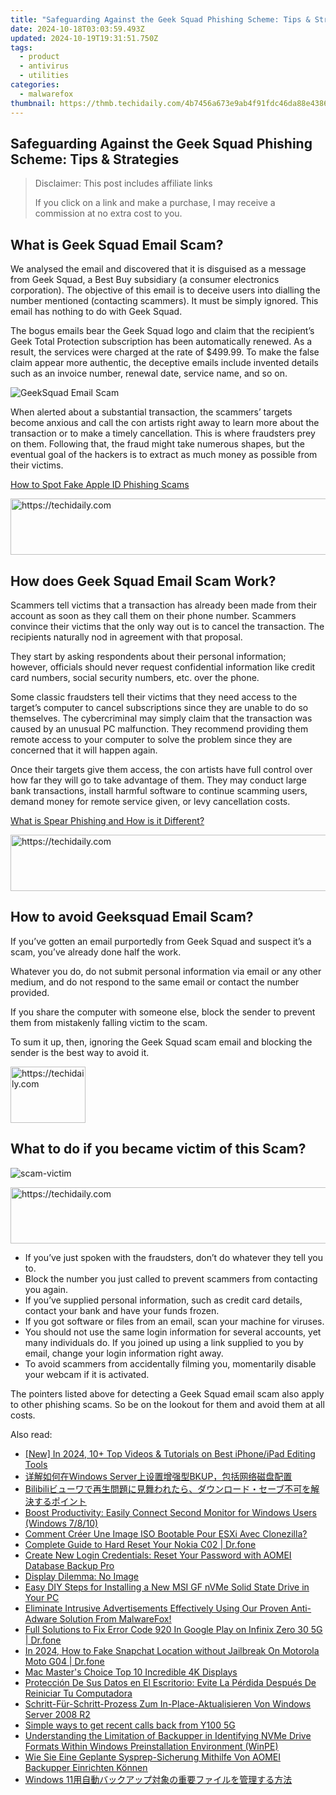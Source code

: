```yaml
---
title: "Safeguarding Against the Geek Squad Phishing Scheme: Tips & Strategies"
date: 2024-10-18T03:03:59.493Z
updated: 2024-10-19T19:31:51.750Z
tags:
  - product
  - antivirus
  - utilities
categories:
  - malwarefox
thumbnail: https://thmb.techidaily.com/4b7456a673e9ab4f91fdc46da88e43866c4c8770eedd8f47934e66ca60e0a400.jpg
---
```


## Safeguarding Against the Geek Squad Phishing Scheme: Tips & Strategies

>  Disclaimer: This post includes affiliate links
>
>  If you click on a link and make a purchase, I may receive a commission at no extra cost to you.
>

## What is Geek Squad Email Scam?

We analysed the email and discovered that it is disguised as a message from Geek Squad, a Best Buy subsidiary (a consumer electronics corporation). The objective of this email is to deceive users into dialling the number mentioned (contacting scammers). It must be simply ignored. This email has nothing to do with Geek Squad.

The bogus emails bear the Geek Squad logo and claim that the recipient’s Geek Total Protection subscription has been automatically renewed. As a result, the services were charged at the rate of $499.99\. To make the false claim appear more authentic, the deceptive emails include invented details such as an invoice number, renewal date, service name, and so on.

![GeekSquad Email Scam](https://www.malwarefox.com/wp-content/uploads/2022/10/geek-squad-scam.webp "GeekSquad Email Scam")

When alerted about a substantial transaction, the scammers’ targets become anxious and call the con artists right away to learn more about the transaction or to make a timely cancellation. This is where fraudsters prey on them. Following that, the fraud might take numerous shapes, but the eventual goal of the hackers is to extract as much money as possible from their victims.

[How to Spot Fake Apple ID Phishing Scams](https://tools.techidaily.com/malwarefox/products/)

<!-- affiliate ads begin -->
<a href="https://appsumo.8odi.net/c/5597632/2105864/7443" target="_top" id="2105864">
  <img src="//a.impactradius-go.com/display-ad/7443-2105864" border="0" alt="https://techidaily.com" width="728" height="90"/>
</a>
<img height="0" width="0" src="https://appsumo.8odi.net/i/5597632/2105864/7443" style="position:absolute;visibility:hidden;" border="0" />
<!-- affiliate ads end -->

## How does Geek Squad Email Scam Work?

Scammers tell victims that a transaction has already been made from their account as soon as they call them on their phone number. Scammers convince their victims that the only way out is to cancel the transaction. The recipients naturally nod in agreement with that proposal.

They start by asking respondents about their personal information; however, officials should never request confidential information like credit card numbers, social security numbers, etc. over the phone.

Some classic fraudsters tell their victims that they need access to the target’s computer to cancel subscriptions since they are unable to do so themselves. The cybercriminal may simply claim that the transaction was caused by an unusual PC malfunction. They recommend providing them remote access to your computer to solve the problem since they are concerned that it will happen again.

Once their targets give them access, the con artists have full control over how far they will go to take advantage of them. They may conduct large bank transactions, install harmful software to continue scamming users, demand money for remote service given, or levy cancellation costs.

[What is Spear Phishing and How is it Different?](https://tools.techidaily.com/malwarefox/products/)

<!-- affiliate ads begin -->
<a href="https://appsumo.8odi.net/c/5597632/2123739/7443" target="_top" id="2123739">
  <img src="//a.impactradius-go.com/display-ad/7443-2123739" border="0" alt="https://techidaily.com" width="728" height="90"/>
</a>
<img height="0" width="0" src="https://appsumo.8odi.net/i/5597632/2123739/7443" style="position:absolute;visibility:hidden;" border="0" />
<!-- affiliate ads end -->

## How to avoid Geeksquad Email Scam?

If you’ve gotten an email purportedly from Geek Squad and suspect it’s a scam, you’ve already done half the work.

Whatever you do, do not submit personal information via email or any other medium, and do not respond to the same email or contact the number provided.

If you share the computer with someone else, block the sender to prevent them from mistakenly falling victim to the scam.

To sum it up, then, ignoring the Geek Squad scam email and blocking the sender is the best way to avoid it.

<!-- affiliate ads begin -->
<a href="https://aligracehair.sjv.io/c/5597632/2135363/19272" target="_top" id="2135363">
  <img src="//a.impactradius-go.com/display-ad/19272-2135363" border="0" alt="https://techidaily.com" width="120" height="90"/>
</a>
<img height="0" width="0" src="https://aligracehair.sjv.io/i/5597632/2135363/19272" style="position:absolute;visibility:hidden;" border="0" />
<!-- affiliate ads end -->

## What to do if you became victim of this Scam?

![](https://www.malwarefox.com/wp-content/uploads/2022/10/scam-victim.webp "scam-victim")

<!-- affiliate ads begin -->
<a href="https://appsumo.8odi.net/c/5597632/1062447/7443" target="_top" id="1062447">
  <img src="//a.impactradius-go.com/display-ad/7443-1062447" border="0" alt="https://techidaily.com" width="600" height="90"/>
</a>
<img height="0" width="0" src="https://appsumo.8odi.net/i/5597632/1062447/7443" style="position:absolute;visibility:hidden;" border="0" />
<!-- affiliate ads end -->

* If you’ve just spoken with the fraudsters, don’t do whatever they tell you to.
* Block the number you just called to prevent scammers from contacting you again.
* If you’ve supplied personal information, such as credit card details, contact your bank and have your funds frozen.
* If you got software or files from an email, scan your machine for viruses.
* You should not use the same login information for several accounts, yet many individuals do. If you joined up using a link supplied to you by email, change your login information right away.
* To avoid scammers from accidentally filming you, momentarily disable your webcam if it is activated.

The pointers listed above for detecting a Geek Squad email scam also apply to other phishing scams. So be on the lookout for them and avoid them at all costs.

<ins class="adsbygoogle"
     style="display:block"
     data-ad-format="autorelaxed"
     data-ad-client="ca-pub-7571918770474297"
     data-ad-slot="1223367746"></ins>

<ins class="adsbygoogle"
     style="display:block"
     data-ad-client="ca-pub-7571918770474297"
     data-ad-slot="8358498916"
     data-ad-format="auto"
     data-full-width-responsive="true"></ins>

<span class="atpl-alsoreadstyle">Also read:</span>
<div><ul>
<li><a href="https://youtube-lab.techidaily.com/n-2024-10plus-top-videos-and-tutorials-on-best-iphoneipad-editing-tools/"><u>[New] In 2024, 10+ Top Videos & Tutorials on Best iPhone/iPad Editing Tools</u></a></li>
<li><a href="https://discover-exclusive.techidaily.com/windows-serverbkup/"><u>详解如何在Windows Server上设置增强型BKUP，包括网络磁盘配置</u></a></li>
<li><a href="https://win11.techidaily.com/1726026610963-bilibili/"><u>Bilibiliビューワで再生問題に見舞われたら、ダウンロード・セーブ不可を解決するポイント</u></a></li>
<li><a href="https://techno-recovery.techidaily.com/boost-productivity-easily-connect-second-monitor-for-windows-users-windows-7810/"><u>Boost Productivity: Easily Connect Second Monitor for Windows Users (Windows 7/8/10)</u></a></li>
<li><a href="https://win-tricks.techidaily.com/comment-creer-une-image-iso-bootable-pour-esxi-avec-clonezilla/"><u>Comment Créer Une Image ISO Bootable Pour ESXi Avec Clonezilla?</u></a></li>
<li><a href="https://techidaily.com/complete-guide-to-hard-reset-your-nokia-c02-drfone-by-drfone-reset-android-reset-android/"><u>Complete Guide to Hard Reset Your Nokia C02 | Dr.fone</u></a></li>
<li><a href="https://win-tricks.techidaily.com/create-new-login-credentials-reset-your-password-with-aomei-database-backup-pro/"><u>Create New Login Credentials: Reset Your Password with AOMEI Database Backup Pro</u></a></li>
<li><a href="https://graphic-issues.techidaily.com/display-dilemma-no-image/"><u>Display Dilemma: No Image</u></a></li>
<li><a href="https://win-tricks.techidaily.com/easy-diy-steps-for-installing-a-new-msi-gf-nvme-solid-state-drive-in-your-pc/"><u>Easy DIY Steps for Installing a New MSI GF nVMe Solid State Drive in Your PC</u></a></li>
<li><a href="https://win-tricks.techidaily.com/eliminate-intrusive-advertisements-effectively-using-our-proven-anti-adware-solution-from-malwarefox/"><u>Eliminate Intrusive Advertisements Effectively Using Our Proven Anti-Adware Solution From MalwareFox!</u></a></li>
<li><a href="https://howto.techidaily.com/full-solutions-to-fix-error-code-920-in-google-play-on-infinix-zero-30-5g-drfone-by-drfone-fix-android-problems-fix-android-problems/"><u>Full Solutions to Fix Error Code 920 In Google Play on Infinix Zero 30 5G | Dr.fone</u></a></li>
<li><a href="https://location-social.techidaily.com/in-2024-how-to-fake-snapchat-location-without-jailbreak-on-motorola-moto-g04-drfone-by-drfone-virtual-android/"><u>In 2024, How to Fake Snapchat Location without Jailbreak On Motorola Moto G04 | Dr.fone</u></a></li>
<li><a href="https://extra-tips.techidaily.com/mac-masters-choice-top-10-incredible-4k-displays/"><u>Mac Master's Choice Top 10 Incredible 4K Displays</u></a></li>
<li><a href="https://win-tricks.techidaily.com/proteccion-de-sus-datos-en-el-escritorio-evite-la-perdida-despues-de-reiniciar-tu-computadora/"><u>Protección De Sus Datos en El Escritorio: Evite La Pérdida Después De Reiniciar Tu Computadora</u></a></li>
<li><a href="https://win-tricks.techidaily.com/schritt-fur-schritt-prozess-zum-in-place-aktualisieren-von-windows-server-2008-r2/"><u>Schritt-Für-Schritt-Prozess Zum In-Place-Aktualisieren Von Windows Server 2008 R2</u></a></li>
<li><a href="https://techidaily.com/simple-ways-to-get-recent-calls-back-from-y100-5g-by-fonelab-android-recover-call-logs/"><u>Simple ways to get recent calls back from Y100 5G</u></a></li>
<li><a href="https://win-tricks.techidaily.com/understanding-the-limitation-of-backupper-in-identifying-nvme-drive-formats-within-windows-preinstallation-environment-winpe/"><u>Understanding the Limitation of Backupper in Identifying NVMe Drive Formats Within Windows Preinstallation Environment (WinPE)</u></a></li>
<li><a href="https://win-tricks.techidaily.com/wie-sie-eine-geplante-sysprep-sicherung-mithilfe-von-aomei-backupper-einrichten-konnen/"><u>Wie Sie Eine Geplante Sysprep-Sicherung Mithilfe Von AOMEI Backupper Einrichten Können</u></a></li>
<li><a href="https://win-tricks.techidaily.com/1728508205395-windows-11/"><u>Windows 11用自動バックアップ対象の重要ファイルを管理する方法</u></a></li>
</ul></div>

